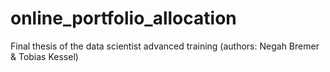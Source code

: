 # online_portfolio_allocation
Final thesis of the data scientist advanced training (authors: Negah Bremer &amp; Tobias Kessel)
